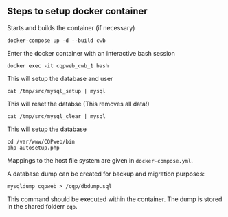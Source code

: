 ## Steps to setup docker container

Starts and builds the container (if necessary)
```
docker-compose up -d --build cwb
```

Enter the docker container with an interactive bash session
```
docker exec -it cqpweb_cwb_1 bash
```

This will setup the database and user
```
cat /tmp/src/mysql_setup | mysql
```

This will reset the databse (This removes all data!)
```
cat /tmp/src/mysql_clear | mysql
```

This will setup the database
```
cd /var/www/CQPweb/bin
php autosetup.php
```


Mappings to the host file system are given in `docker-compose.yml`.

A database dump can be created for backup and migration purposes:
```
mysqldump cqpweb > /cqp/dbdump.sql
```
This command should be executed within the container. The dump is stored in the shared folderr `cqp`.
